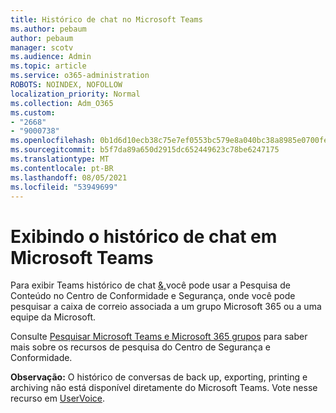 ```yaml
---
title: Histórico de chat no Microsoft Teams
ms.author: pebaum
author: pebaum
manager: scotv
ms.audience: Admin
ms.topic: article
ms.service: o365-administration
ROBOTS: NOINDEX, NOFOLLOW
localization_priority: Normal
ms.collection: Adm_O365
ms.custom:
- "2668"
- "9000738"
ms.openlocfilehash: 0b1d6d10ecb38c75e7ef0553bc579e8a040bc38a8985e0700fe011e72e5f8c8b
ms.sourcegitcommit: b5f7da89a650d2915dc652449623c78be6247175
ms.translationtype: MT
ms.contentlocale: pt-BR
ms.lasthandoff: 08/05/2021
ms.locfileid: "53949699"
---
```

# <a name="viewing-chat-history-in-microsoft-teams"></a>Exibindo o histórico de chat em Microsoft Teams

Para exibir Teams histórico de chat [](https://sip.protection.office.com/contentsearchbeta?ContentOnly=1) [&,](https://sip.protection.office.com/insightdashboard)você pode usar a Pesquisa de Conteúdo no Centro de Conformidade e Segurança, onde você pode pesquisar a caixa de correio associada a um grupo Microsoft 365 ou a uma equipe da Microsoft. 

Consulte [Pesquisar Microsoft Teams e Microsoft 365 grupos](https://docs.microsoft.com/microsoft-365/compliance/content-search) para saber mais sobre os recursos de pesquisa do Centro de Segurança e Conformidade. 

**Observação:** O histórico de conversas de back up, exporting, printing e archiving não está disponível diretamente do Microsoft Teams. Vote nesse recurso em [UserVoice](https://microsoftteams.uservoice.com/forums/555103-public/suggestions/16982542-backup-export-printing-archive-options?page=2&per_page=20). 